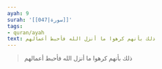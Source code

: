 ```yaml
---
ayah: 9
surah: '[[047|سورة]]'
tags:
- quran/ayah
text: ذلك بأنهم كرهوا ما أنزل الله فأحبط أعمالهم
---
```

> ذلك بأنهم كرهوا ما أنزل الله فأحبط أعمالهم
